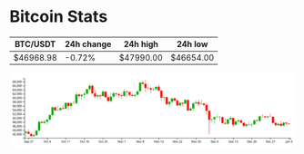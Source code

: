 # Bitcoin Stats

BTC/USDT|24h change|24h high|24h low|
|---|---|---|---|
|$46968.98|-0.72%|$47990.00|$46654.00|

<img src="./chart.svg">
